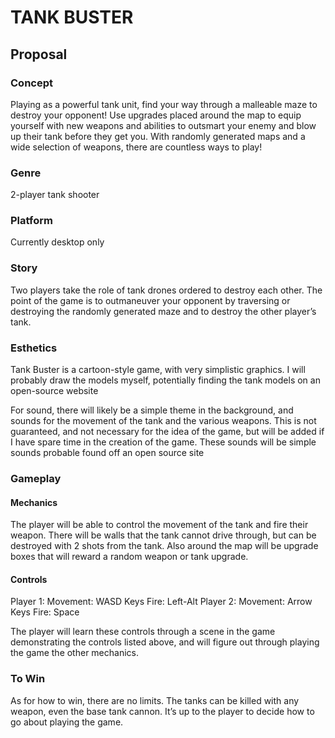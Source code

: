 # TANK BUSTER

## Proposal

### Concept

Playing as a powerful tank unit, find your way through a malleable maze to destroy your opponent! Use upgrades placed around the map to equip yourself with new weapons and abilities to outsmart your enemy and blow up their tank before they get you. With randomly generated maps and a wide selection of weapons, there are countless ways to play!

### Genre

2-player tank shooter

### Platform

Currently desktop only

### Story

Two players take the role of tank drones ordered to destroy each other. The point of the game is to outmaneuver your opponent by traversing or destroying the randomly generated maze and to destroy the other player’s tank.

### Esthetics

Tank Buster is a cartoon-style game, with very simplistic graphics. I will probably draw the models myself, potentially finding the tank models on an open-source website

For sound, there will likely be a simple theme in the background, and sounds for the movement of the tank and the various weapons. This is not guaranteed, and not necessary for the idea of the game, but will be added if I have spare time in the creation of the game. These sounds will be simple sounds probable found off an open source site

### Gameplay

#### Mechanics

The player will be able to control the movement of the tank and fire their weapon. There will be walls that the tank cannot drive through, but can be destroyed with 2 shots from the tank. Also around the map will be upgrade boxes that will reward a random weapon or tank upgrade.

#### Controls

Player 1: Movement: WASD Keys Fire: Left-Alt Player 2: Movement: Arrow Keys Fire: Space

The player will learn these controls through a scene in the game demonstrating the controls listed above, and will figure out through playing the game the other mechanics.

### To Win

As for how to win, there are no limits. The tanks can be killed with any weapon, even the base tank cannon. It’s up to the player to decide how to go about playing the game.
